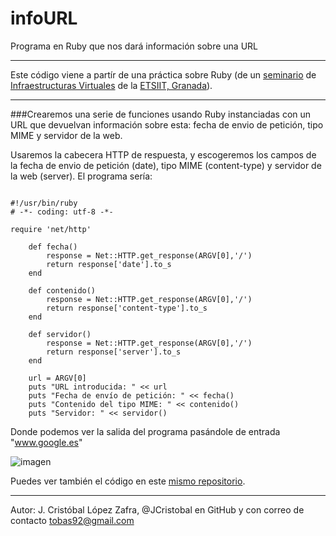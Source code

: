 infoURL
=======

Programa en Ruby que nos dará información sobre una URL

***

Este código viene a partír de una práctica sobre Ruby (de un [seminario](http://jj.github.io/IV/documentos/seminarios/ruby) de [Infraestructuras Virtuales](http://jj.github.io/IV/) de la [ETSIIT, Granada](http://etsiit.ugr.es/)).

***

###Crearemos una serie de funciones usando Ruby instanciadas con un URL que devuelvan información sobre esta: fecha de envio de petición, tipo MIME y servidor de la web.

Usaremos la cabecera HTTP de respuesta, y escogeremos los campos de la fecha de envio de petición (date), tipo MIME (content-type) y servidor de la web (server). El programa sería:


```

#!/usr/bin/ruby
# -*- coding: utf-8 -*-

require 'net/http'

    def fecha()
        response = Net::HTTP.get_response(ARGV[0],'/')     
        return response['date'].to_s
    end

    def contenido()
        response = Net::HTTP.get_response(ARGV[0],'/')     
        return response['content-type'].to_s
    end

    def servidor()
        response = Net::HTTP.get_response(ARGV[0],'/')     
        return response['server'].to_s
    end

    url = ARGV[0]
    puts "URL introducida: " << url
    puts "Fecha de envío de petición: " << fecha()
    puts "Contenido del tipo MIME: " << contenido()
    puts "Servidor: " << servidor()

```

Donde podemos ver la salida del programa pasándole de entrada "www.google.es"

![imagen](http://i.imgur.com/50TieXT.png)


Puedes ver también el código en este [mismo repositorio]().


***

Autor:
J. Cristóbal López Zafra, @JCristobal en GitHub y con correo de contacto tobas92@gmail.com
